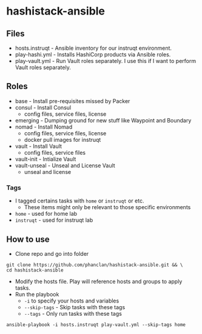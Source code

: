 # hashistack-ansible

## Files
* hosts.instruqt - Ansible inventory for our instruqt environment.
* play-hashi.yml - Installs HashiCorp products via Ansible roles.
* play-vault.yml - Run Vault roles separately. I use this if I want to perform Vault roles separately.

## Roles
* base - Install pre-requisites missed by Packer
* consul - Install Consul
  * config files, service files, license
* emerging - Dumping ground for new stuff like Waypoint and Boundary
* nomad - Install Nomad
  * config files, service files, license
  * docker pull images for instruqt
* vault - Install Vault
  * config files, service files
* vault-init - Intialize Vault
* vault-unseal - Unseal and License Vault
  * unseal and license

### Tags
* I tagged certains tasks with `home` or `instruqt` or etc.
  * These items might only be relevant to those specific environments
* `home` - used for home lab
* `instruqt` - used for instruqt lab

## How to use
* Clone repo and go into folder
```shell
git clone https://github.com/phanclan/hashistack-ansible.git && \
cd hashistack-ansible
```

* Modify the hosts file. Play will reference hosts and groups to apply tasks.
* Run the playbook
  * `-i` to specify your hosts and variables
  * `--skip-tags` - Skip tasks with these tags
  * `--tags` - Only run tasks with these tags
```shell
ansible-playbook -i hosts.instruqt play-vault.yml --skip-tags home
```
